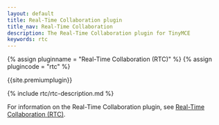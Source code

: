 ```yaml
---
layout: default
title: Real-Time Collaboration plugin
title_nav: Real-Time Collaboration
description: The Real-Time Collaboration plugin for TinyMCE
keywords: rtc
---
```


{% assign pluginname = "Real-Time Collaboration (RTC)" %}
{% assign plugincode = "rtc" %}

{{site.premiumplugin}}

{% include rtc/rtc-description.md %}

For information on the Real-Time Collaboration plugin, see [Real-Time Collaboration (RTC)]({{site.baseurl}}/rtc/).
